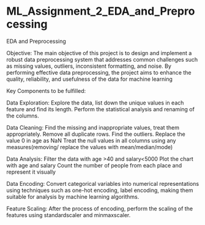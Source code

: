 # ML_Assignment_2_EDA_and_Preprocessing

EDA and Preprocessing

Objective:
The main objective of this project is to design and implement a robust data preprocessing system that addresses common challenges such as missing values, outliers, inconsistent formatting, and noise. By performing effective data preprocessing, the project aims to enhance the quality, reliability, and usefulness of the data for machine learning

Key Components to be fulfilled:

Data Exploration: 
Explore the data, list down the unique values in each feature and find its length.
Perform the statistical analysis and renaming of the columns.

Data Cleaning:
Find the missing and inappropriate values, treat them appropriately.
Remove all duplicate rows.
Find the outliers.
Replace the value 0 in age as NaN
Treat the null values in all columns using any measures(removing/ replace the values with mean/median/mode)

Data Analysis: 
Filter the data with age >40 and salary<5000
Plot the chart with age and salary
Count the number of people from each place and represent it visually

Data Encoding:
Convert categorical variables into numerical representations using techniques such as one-hot encoding, label encoding, making them suitable for analysis by machine learning algorithms.

Feature Scaling:
After the process of encoding, perform the scaling of the features using standardscaler and minmaxscaler.
